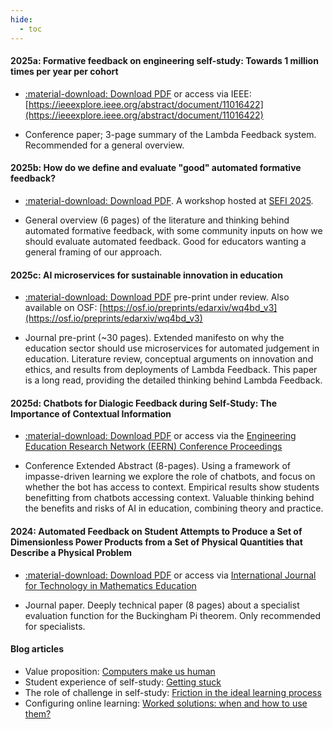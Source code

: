 ```yaml
---
hide:
  - toc
---
```

#### 2025a: Formative feedback on engineering self-study: Towards 1 million times per year per cohort

- [:material-download: Download PDF](assets/publications/Johnson_etal_2025_EDUCON_camera_ready.pdf) or access via IEEE: [https://ieeexplore.ieee.org/abstract/document/11016422](https://ieeexplore.ieee.org/abstract/document/11016422)

- Conference paper; 3-page summary of the Lambda Feedback system. Recommended for a general overview.

#### 2025b: How do we define and evaluate "good" automated formative feedback?

- [:material-download: Download PDF](assets/publications/Johnson_etal_2025_SEFI_Workshop_Good_automated_feedback.pdf). A workshop hosted at [SEFI 2025](https://www.sefi2025.eu/).

- General overview (6 pages) of the literature and thinking behind automated formative feedback, with some community inputs on how we should evaluate automated feedback. Good for educators wanting a general framing of our approach.

#### 2025c: AI microservices for sustainable innovation in education

- [:material-download: Download PDF](assets/publications/AI_Microservices_for_Sustainable_Innovation_in_Education-v3.pdf) pre-print under review. Also available on OSF: [https://osf.io/preprints/edarxiv/wq4bd_v3](https://osf.io/preprints/edarxiv/wq4bd_v3)

- Journal pre-print (~30 pages). Extended manifesto on why the education sector should use microservices for automated judgement in education. Literature review, conceptual arguments on innovation and ethics, and results from deployments of Lambda Feedback. This paper is a long read, providing the detailed thinking behind Lambda Feedback.

#### 2025d: Chatbots for Dialogic Feedback during Self-Study: The Importance of Contextual Information

- [:material-download: Download PDF](assets/publications/2025_EERN_Paper_Proceedings_Extracted.pdf) or access via the [Engineering Education Research Network (EERN) Conference Proceedings](https://research.manchester.ac.uk/en/publications/uk-and-ireland-engineering-education-research-network-annual-symp)

- Conference Extended Abstract (8-pages). Using a framework of impasse-driven learning we explore the role of chatbots, and focus on whether the bot has access to context. Empirical results show students benefitting from chatbots accessing context. Valuable thinking behind the benefits and risks of AI in education, combining theory and practice.

#### 2024: Automated Feedback on Student Attempts to Produce a Set of Dimensionless Power Products from a Set of Physical Quantities that Describe a Physical Problem

- [:material-download: Download PDF](assets/publications/Lundengard_etal_2023_Preprint_Automated_feedback_on_dimensionless_power_products_from_physical_quantities.pdf) or access via [International Journal for Technology in Mathematics Education](https://www.ingentaconnect.com/content/resinf/tme/2024/00000031/00000003/art00003)

- Journal paper. Deeply technical paper (8 pages) about a specialist evaluation function for the Buckingham Pi theorem. Only recommended for specialists.

#### Blog articles

- Value proposition: [Computers make us human](https://teachingengineers.wordpress.com/2022/07/18/computers-make-us-human/)
- Student experience of self-study: [Getting stuck](https://teachingengineers.wordpress.com/2022/07/18/getting-stuck/)
- The role of challenge in self-study: [Friction in the ideal learning process](https://teachingengineers.wordpress.com/2023/03/16/friction-in-the-ideal-learning-process/)
- Configuring online learning: [Worked solutions: when and how to use them?](https://teachingengineers.wordpress.com/2023/09/27/worked-solutions-when-and-how-to-use-them/)





